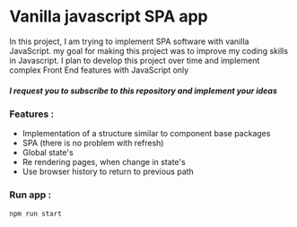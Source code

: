 # Vanilla javascript SPA app

In this project, I am trying to implement SPA software with vanilla JavaScript. my goal for making this project was to improve my coding skills in Javascript. I plan to develop this project over time and implement complex Front End features with JavaScript only

##### I request you to subscribe to this repository and implement your ideas

### Features :
- Implementation of a structure similar to component base packages
- SPA (there is no problem with refresh)
- Global state's
- Re rendering pages, when change in state's
- Use browser history to return to previous path

### Run app :
```bash
npm run start
```
